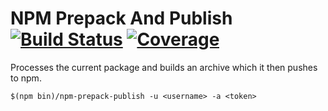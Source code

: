 # NPM Prepack And Publish [![Build Status](https://travis-ci.org/horia141/npm-prepack-publish.svg?branch=master)](https://travis-ci.org/horia141/npm-prepack-publish) [![Coverage](https://codecov.io/gh/horia141/npm-prepack-publish/branch/master/graph/badge.svg)](https://codecov.io/gh/horia141/npm-prepack-publish)

Processes the current package and builds an archive which it then pushes to npm.

```
$(npm bin)/npm-prepack-publish -u <username> -a <token>
```
